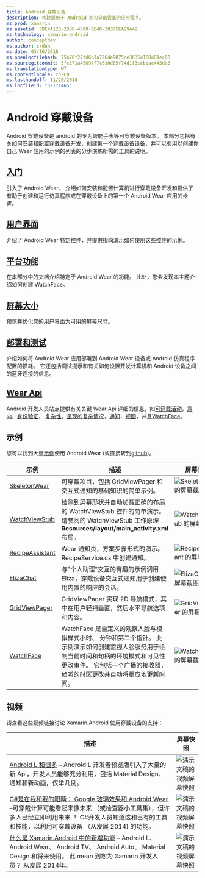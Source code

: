 ```yaml
---
title: Android 穿戴设备
description: 构建适用于 Android 的可穿戴设备的应用程序。
ms.prod: xamarin
ms.assetid: 3BE4A128-2D88-4500-9E48-20375EA99A49
ms.technology: xamarin-android
author: conceptdev
ms.author: crdun
ms.date: 03/16/2018
ms.openlocfilehash: 75b78f27fd6b3a726de9075ce36364168401ec60
ms.sourcegitcommit: 5fc171a45697f7c610d65f74d1f3cebbac445de6
ms.translationtype: MT
ms.contentlocale: zh-CN
ms.lasthandoff: 11/20/2018
ms.locfileid: "52171465"
---
```

# <a name="android-wear"></a>Android 穿戴设备

Android 穿戴设备是 android 的专为智能手表等可穿戴设备版本。 本部分包括有关如何安装和配置穿戴设备开发，创建第一个穿戴设备设备，并可以引用以创建你自己 Wear 应用的示例的列表的分步演练所需的工具的说明。

##  <a name="getting-startedandroidwearget-startedindexmd"></a>[入门](~/android/wear/get-started/index.md)

引入了 Android Wear、 介绍如何安装和配置计算机进行穿戴设备开发和提供了有助于创建和运行仿真程序或在穿戴设备上的第一个 Android Wear 应用的步骤。

##  <a name="user-interfaceandroidwearuser-interfaceindexmd"></a>[用户界面](~/android/wear/user-interface/index.md)

介绍了 Android Wear 特定控件，并提供指向演示如何使用这些控件的示例。

##  <a name="platform-featuresandroidwearplatformindexmd"></a>[平台功能](~/android/wear/platform/index.md)

在本部分中的文档介绍特定于 Android Wear 的功能。 此处，您会发现本主题介绍如何创建 WatchFace。

##  <a name="screen-sizesandroidwearscreen-sizesmd"></a>[屏幕大小](~/android/wear/screen-sizes.md)

预览并优化您的用户界面为可用的屏幕尺寸。

##  <a name="deployment--testingandroidweardeploy-testindexmd"></a>[部署和测试](~/android/wear/deploy-test/index.md)

介绍如何将 Android Wear 应用部署到 Android Wear 设备或 Android 仿真程序配置的损耗。 它还包括调试提示和有关如何设置开发计算机和 Android 设备之间的蓝牙连接的信息。

##  <a name="wear-apishttpsdeveloperandroidcomreferenceandroidsupportwearable"></a>[Wear Api](https://developer.android.com/reference/android/support/wearable)

Android 开发人员站点提供有关关键 Wear Api 详细的信息，如[可穿戴活动](https://developer.android.com/reference/android/support/wearable/activity/package-summary.html)，[意向](https://developer.android.com/reference/com/google/android/wearable/intent/package-summary.html)，[身份验证](https://developer.android.com/reference/android/support/wearable/authentication/package-summary.html)， [复杂性](https://developer.android.com/reference/android/support/wearable/complications/package-summary.html)，[呈现的复杂情况](https://developer.android.com/reference/android/support/wearable/complications/rendering/package-summary.html)，[通知](https://developer.android.com/reference/android/support/wearable/notifications/package-summary.html)，[视图](https://developer.android.com/reference/android/support/wearable/view/package-summary.html)，并且[WatchFace](https://developer.android.com/reference/android/support/wearable/watchface/package-summary.html)。



## <a name="samples"></a>示例

您可以找到大量[示例](https://developer.xamarin.com/samples/android/Android%20Wear/)使用 Android Wear (或直接转到[github](https://github.com/xamarin/monodroid-samples/tree/master/wear))。 

|示例|描述|屏幕快照|
|--- |--- |--- |
|[SkeletonWear](https://developer.xamarin.com/samples/SkeletonWear/)|可穿戴项目，包括 GridViewPager 和交互式通知的基础知识的简单示例。|![Skeletonwear 的屏幕截图](images/skeleton.png)|
|[WatchViewStub](https://developer.xamarin.com/samples/WatchViewStub/)|检测到屏幕形状并自动加载正确的布局的 WatchViewStub 控件的简单演示。  请参阅的 WatchViewStub 工作原理**Resources/layout/main_activity.xml**布局。|![WatchViewStub 的屏幕截图](images/watchview.png)|
|[RecipeAssistant](https://developer.xamarin.com/samples/RecipeAssistant/)|Wear 通知页，方案步骤形式的演示。 RecipeService.cs 中创建通知。|![RecipeAssistant 的屏幕截图](images/recipeassist.png)|
|[ElizaChat](https://developer.xamarin.com/samples/ElizaChat/)|与"个人助理"交互的有趣的示例调用 Eliza，穿戴设备交互式通知用于创建使用内置的响应的会话。|![ElizaChat 的屏幕截图](images/eliza.png)|
|[GridViewPager](https://developer.xamarin.com/samples/GridViewPager/)|GridViewPager 实现 2D 导航模式，其中在用户轻扫垂直，然后水平导航选项和内容。|![GridViewPager 的屏幕截图](images/gridviewpager.png)|
|[WatchFace](https://developer.xamarin.com/samples/monodroid/wear/WatchFace)|WatchFace 是自定义的观察人脸与模拟样式小时、 分钟和第二个指针。 此示例演示如何创建监视人脸服务用于绘制当前时间和句柄的环境模式和可见性更改事件。 它包括一个广播的接收器，侦听的时区更改并自动将相应地更新时间。|![WatchFace 的屏幕截图](images/gridviewpager.png)|


##  <a name="videos"></a>视频

请查看这些视频链接讨论 Xamarin.Android 使用穿戴设备的支持：

|描述|屏幕快照|
|--- |--- |
|[Android L 和很多](http://blog.xamarin.com/webinar-recording-android-l-and-so-much-more/) &ndash; Android L 开发者预览版引入了大量的新 Api，开发人员能够充分利用，包括 Material Design、 通知和新动画，仅举几例。|![演示文稿的视频屏幕快照](images/video-android-l.png)|
|[C#是在我和我的眼睛： Google 玻璃效果和 Android Wear](https://www.youtube.com/watch?v=80H8tXByZQc) &ndash;可穿戴计算可能看起来像未来 （或检查器小工具集），但许多人已经立即利用未来 ！ C#开发人员知道这和已有的工具和技能，以利用可穿戴设备 （从发展 2014) 的功能。|![演示文稿的视频屏幕快照](images/video-eyes-ears.png)|
|[什么是 Xamarin.Android 中的新增功能](https://www.youtube.com/watch?v=Gpqc2XZIQfU) &ndash; Android L、 Android Wear、 Android TV、 Android Auto、 Material Design 和将来使用。 此 mean 到您为 Xamarin 开发人员？ 从发展 2014年。|![演示文稿的视频屏幕快照](Images/video-whats-new.png)|


<!--

March 18
http://blog.xamarin.com/android-wear/

August 14
http://blog.xamarin.com/android-l-developer-preview-android-wear-support/

August 27
http://blog.xamarin.com/tips-for-your-first-android-wear-app/

Watch Face
https://github.com/Redth/Xamarin.Wear.WatchFace
-->
